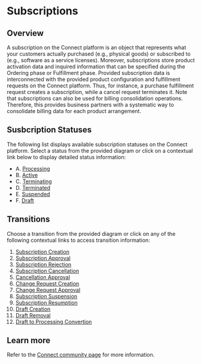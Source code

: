 # Subscriptions
## Overview
A subscription on the Connect platform is an object that represents what your customers actually purchased (e.g., physical goods) or subscribed to (e.g., software as a service licenses). Moreover, subscriptions store product activation data and inquired information that can be specified during the Ordering phase or Fulfillment phase. Provided subscription data is interconnected with the provided product configuration and fulfillment requests on the Connect platform. Thus, for instance, a purchase fulfillment request creates a subscription, while a cancel request terminates it.
Note that subscriptions can also be used for billing consolidation operations. Therefore, this provides business partners with a systematic way to consolidate billing data for each product arrangement.
## Susbcription Statuses
The following list displays available subscription statuses on the Connect platform. Select a status from the provided diagram or click on a contextual link below to display detailed status information:

* A. [Processing](s-a-processing.html)
* B. [Active](s-b-active.html)
* C. [Terminating](s-c-terminating.html)
* D. [Terminated](s-d-teminated.html)
* E. [Suspended](s-e-suspended.html)
* F. [Draft](s-f-draft.html)

## Transitions
Choose a transition from the provided diagram or click on any of the following contextual links to access transition information:

1. [Subscription Creation](t-1-new-subscription.html)
2. [Subscription Approval](t-2-pro-active.html)
3. [Subscription Rejection](t-3-pro-terminated.html)
4. [Subscription Cancellation](t-4-active-terminating.html)
5. [Cancellation Approval](t-5-terminating-terminated.html)
6. [Change Request Creation](t-6-change-request.html)
7. [Change Request Approval](t-7-change-approval.html)
8. [Subscription Suspension](t-8-suspend.html)
9. [Subscription Resumption](t-9-resume.html)
10. [Draft Creation](t-10-draft.html)
11. [Draft Removal](t-11-draft-removal.html)
12. [Draft to Processing Convertion](t-12-draft-processing.html)

## Learn more
Refer to the [Connect community page](https://connect.cloudblue.com/community/subscriptions) for more information.
